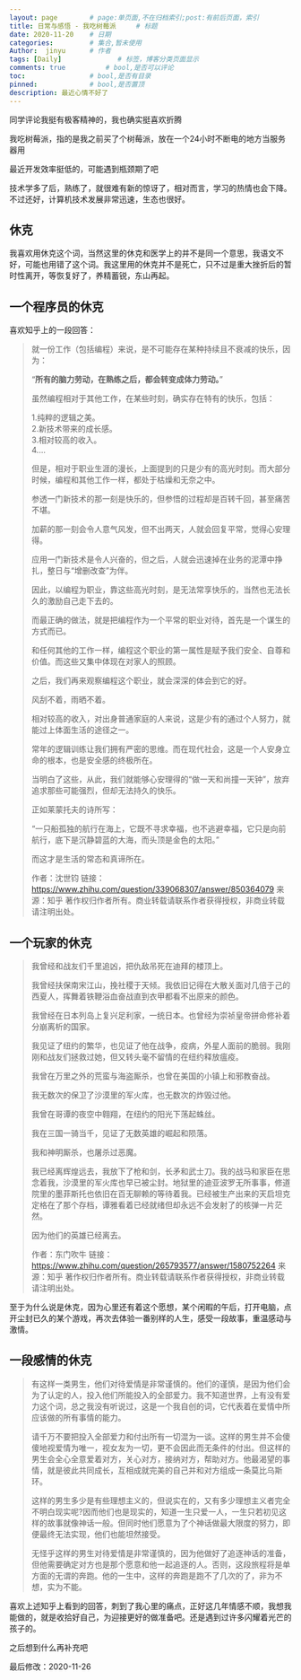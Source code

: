 ```yaml
---
layout: page        # page:单页面,不在归档索引;post:有前后页面，索引
title: 日常与感悟 - 我吃树莓派     # 标题
date: 2020-11-20    # 日期
categories:         # 集合,暂未使用
Author:  jinyu      # 作者
tags: [Daily]              # 标签，博客分类页面显示
comments: true          # bool,是否可以评论
toc:                # bool,是否有目录
pinned:             # bool,是否置顶
description: 最近心情不好了
---
```


同学评论我挺有极客精神的，我也确实挺喜欢折腾

我吃树莓派，指的是我之前买了个树莓派，放在一个24小时不断电的地方当服务器用

<!-- more -->

最近开发效率挺低的，可能遇到瓶颈期了吧

技术学多了后，熟练了，就很难有新的惊讶了，相对而言，学习的热情也会下降。不过还好，计算机技术发展非常迅速，生态也很好。

## 休克

我喜欢用休克这个词，当然这里的休克和医学上的并不是同一个意思，我语文不好，可能也用错了这个词。我这里用的休克并不是死亡，只不过是重大挫折后的暂时性离开，等恢复好了，养精蓄锐，东山再起。

## 一个程序员的休克

喜欢知乎上的一段回答：

> 就一份工作（包括编程）来说，是不可能存在某种持续且不衰减的快乐，因为：
>
> “**所有的脑力劳动，在熟练之后，都会转变成体力劳动。**”
>
> 虽然编程相对于其他工作，在某些时刻，确实存在特有的快乐，包括：
>
> 1.纯粹的逻辑之美。  
> 2.新技术带来的成长感。  
> 3.相对较高的收入。  
> 4.…  
>
> 但是，相对于职业生涯的漫长，上面提到的只是少有的高光时刻。而大部分时候，编程和其他工作一样，都处于枯燥和无奈之中。
>
> 参透一门新技术的那一刻是快乐的，但参悟的过程却是百转千回，甚至痛苦不堪。
>
> 加薪的那一刻会令人意气风发，但不出两天，人就会回复平常，觉得心安理得。
>
> 应用一门新技术是令人兴奋的，但之后，人就会迅速掉在业务的泥潭中挣扎，整日与“增删改查”为伴。
>
> 因此，以编程为职业，靠这些高光时刻，是无法常享快乐的，当然也无法长久的激励自己走下去的。
>
> 而最正确的做法，就是把编程作为一个平常的职业对待，首先是一个谋生的方式而已。
>
> 和任何其他的工作一样，编程这个职业的第一属性是赋予我们安全、自尊和价值。而这些又集中体现在对家人的照顾。
>
> 之后，我们再来观察编程这个职业，就会深深的体会到它的好。
>
> 风刮不着，雨晒不着。
>
> 相对较高的收入，对出身普通家庭的人来说，这是少有的通过个人努力，就能过上体面生活的途径之一。
>
> 常年的逻辑训练让我们拥有严密的思维。而在现代社会，这是一个人安身立命的根本，也是安全感的终极所在。
>
> 当明白了这些，从此，我们就能够心安理得的“做一天和尚撞一天钟”，放弃追求那些可能强烈，但却无法持久的快乐。
>
> 正如莱蒙托夫的诗所写：
>
> “一只船孤独的航行在海上，它既不寻求幸福，也不逃避幸福，它只是向前航行，底下是沉静碧蓝的大海，而头顶是金色的太阳。”
>
> 而这才是生活的常态和真谛所在。
>
> 作者：沈世钧
> 链接：https://www.zhihu.com/question/339068307/answer/850364079
> 来源：知乎
> 著作权归作者所有。商业转载请联系作者获得授权，非商业转载请注明出处。

## 一个玩家的休克

> 我曾经和战友们千里追凶，把仇敌吊死在迪拜的楼顶上。
>
> 我曾经扶保南宋江山，挽社稷于天倾。我依旧记得在大散关面对几倍于己的西夏人，挥舞着铁鞭浴血奋战直到衣甲都看不出原来的颜色。
>
> 我曾经在日本列岛上复兴足利家，一统日本。也曾经为崇祯皇帝拼命修补着分崩离析的国家。
>
> 我见证了纽约的繁华，也见证了他在战争，疫病，外星人面前的脆弱。我刚刚和战友们拯救过她，但又转头毫不留情的在纽约释放瘟疫。
>
> 我曾在万里之外的荒蛮与海盗厮杀，也曾在美国的小镇上和邪教奋战。
>
> 我无数次的保卫了沙漠里的军火库，也无数次的炸毁过他。
>
> 我曾在哥谭的夜空中翱翔，在纽约的阳光下荡起蛛丝。
>
> 我在三国一骑当千，见证了无数英雄的崛起和陨落。
>
> 我和神明厮杀，也屠杀过恶魔。
>
> 我已经离辉煌远去，我放下了枪和剑，长矛和武士刀。我的战马和家臣在思念着我，沙漠里的军火库也早已被尘封。地狱里的迪亚波罗无所事事，修道院里的墨菲斯托也依旧在百无聊赖的等待着我。已经被生产出来的天启坦克定格在了那个存档，谭雅看着已经就绪但却永远不会发射了的核弹一片茫然。
>
> 因为他们的英雄已经离去。
>
> 
>
> 作者：东门吹牛
> 链接：https://www.zhihu.com/question/265793577/answer/1580752264
> 来源：知乎
> 著作权归作者所有。商业转载请联系作者获得授权，非商业转载请注明出处。

至于为什么说是休克，因为心里还有着这个愿想，某个闲暇的午后，打开电脑，点开尘封已久的某个游戏，再次去体验一番别样的人生，感受一段故事，重温感动与激情。

## 一段感情的休克

> 有这样一类男生，他们对待爱情是非常谨慎的。他们的谨慎，是因为他们会为了认定的人，投入他们所能投入的全部爱力。我不知道世界，上有没有爱力这个词，总之我没有听说过，这是一个我自创的词，它代表着在爱情中所应该做的所有事情的能力。
>
> 请千万不要把投入全部爱力和付出所有一切混为一谈。这样的男生并不会傻傻地视爱情为唯一，视女友为一切，更不会因此而无条件的付出。但这样的男生会全心全意爱着对方，关心对方，接纳对方，帮助对方。他最渴望的事情，就是彼此共同成长，互相成就完美的自己并和对方组成一条莫比乌斯环。
>
> 这样的男生多少是有些理想主义的，但说实在的，又有多少理想主义者完全不明白现实呢?因而他们也是现实的，知道一生只爱一人，一生只若初见这样的故事就像神话一般。但同时他们愿意为了个神话做最大限度的努力，即便最终无法实现，他们也能坦然接受。
>
> 无怪乎这样的男生对待爱情是非常谨慎的，因为他做好了追逐神话的准备，但他需要确定对方也是那个愿意和他一起追逐的人。否则，这段旅程将是单方面的无谓的奔跑。他的一生中，这样的奔跑是跑不了几次的了，非为不想，实为不能。

喜欢上述知乎上看到的回答，刺到了我心里的痛点，正好这几年情感不顺，我想我能做的，就是收拾好自己，为迎接更好的做准备吧。还是遇到过许多闪耀着光芒的孩子的。

之后想到什么再补充吧

最后修改：2020-11-26

